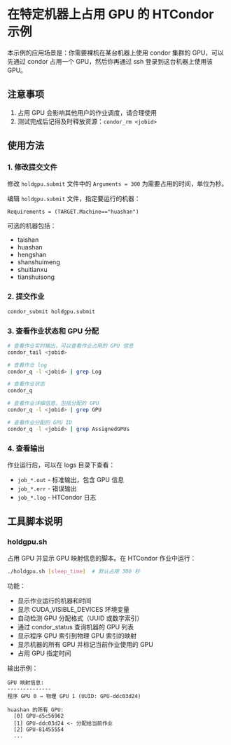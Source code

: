 # 在特定机器上占用 GPU 的 HTCondor 示例

本示例的应用场景是：你需要裸机在某台机器上使用 condor 集群的 GPU，可以先通过 condor 占用一个 GPU，然后你再通过 ssh 登录到这台机器上使用该 GPU。

## 注意事项

1. 占用 GPU 会影响其他用户的作业调度，请合理使用
2. 测试完成后记得及时释放资源：`condor_rm <jobid>`

## 使用方法

### 1. 修改提交文件

修改 `holdgpu.submit` 文件中的 `Arguments = 300` 为需要占用的时间，单位为秒。

编辑 `holdgpu.submit` 文件，指定要运行的机器：

```
Requirements = (TARGET.Machine=="huashan")
```

可选的机器包括：
- taishan
- huashan  
- hengshan
- shanshuimeng
- shuitianxu
- tianshuisong

### 2. 提交作业

```bash
condor_submit holdgpu.submit
```

### 3. 查看作业状态和 GPU 分配

```bash
# 查看作业实时输出，可以查看作业占用的 GPU 信息
condor_tail <jobid>

# 查看作业 log
condor_q -l <jobid> | grep Log
```

```bash
# 查看作业状态
condor_q

# 查看作业详细信息，包括分配的 GPU
condor_q -l <jobid> | grep GPU

# 查看作业分配的 GPU ID
condor_q -l <jobid> | grep AssignedGPUs
```

### 4. 查看输出

作业运行后，可以在 logs 目录下查看：
- `job_*.out` - 标准输出，包含 GPU 信息
- `job_*.err` - 错误输出
- `job_*.log` - HTCondor 日志


## 工具脚本说明

### holdgpu.sh

占用 GPU 并显示 GPU 映射信息的脚本。在 HTCondor 作业中运行：

```bash
./holdgpu.sh [sleep_time]  # 默认占用 300 秒
```

功能：
- 显示作业运行的机器和时间
- 显示 CUDA_VISIBLE_DEVICES 环境变量
- 自动检测 GPU 分配格式（UUID 或数字索引）
- 通过 condor_status 查询机器的 GPU 列表
- 显示程序 GPU 索引到物理 GPU 索引的映射
- 显示机器的所有 GPU 并标记当前作业使用的 GPU
- 占用 GPU 指定时间

输出示例：
```
GPU 映射信息:
--------------
程序 GPU 0 → 物理 GPU 1 (UUID: GPU-ddc03d24)

huashan 的所有 GPU:
  [0] GPU-d5c56962
  [1] GPU-ddc03d24 <- 分配给当前作业
  [2] GPU-81455554
  ...
```


